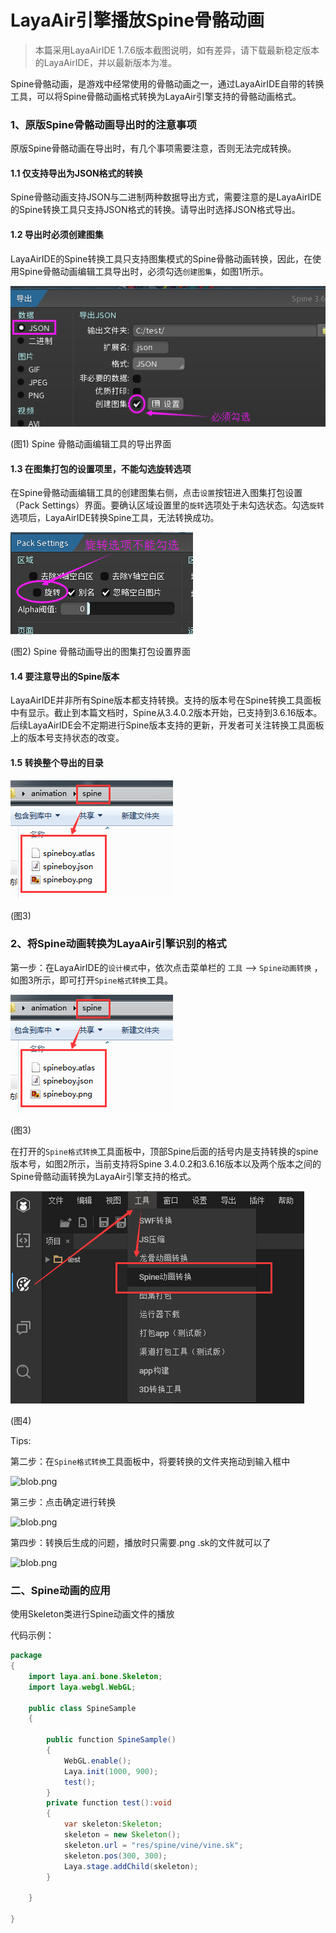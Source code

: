 # LayaAir引擎播放Spine骨骼动画

> 本篇采用LayaAirIDE 1.7.6版本截图说明，如有差异，请下载最新稳定版本的LayaAirIDE，并以最新版本为准。

Spine骨骼动画，是游戏中经常使用的骨骼动画之一，通过LayaAirIDE自带的转换工具，可以将Spine骨骼动画格式转换为LayaAir引擎支持的骨骼动画格式。



### 1、原版Spine骨骼动画导出时的注意事项

原版Spine骨骼动画在导出时，有几个事项需要注意，否则无法完成转换。

#### 1.1 仅支持导出为JSON格式的转换

Spine骨骼动画支持JSON与二进制两种数据导出方式，需要注意的是LayaAirIDE的Spine转换工具只支持JSON格式的转换。请导出时选择JSON格式导出。

#### 1.2 导出时必须创建图集

LayaAirIDE的Spine转换工具只支持图集模式的Spine骨骼动画转换，因此，在使用Spine骨骼动画编辑工具导出时，必须勾选`创建图集`，如图1所示。

![图1](img/1.png) 

(图1) Spine 骨骼动画编辑工具的导出界面

#### 1.3 在图集打包的设置项里，不能勾选旋转选项

在Spine骨骼动画编辑工具的创建图集右侧，点击`设置`按钮进入图集打包设置（Pack Settings）界面。要确认区域设置里的`旋转`选项处于未勾选状态。勾选`旋转`选项后，LayaAirIDE转换Spine工具，无法转换成功。

![图2](img/2.png) 

(图2) Spine 骨骼动画导出的图集打包设置界面

#### 1.4 要注意导出的Spine版本

LayaAirIDE并非所有Spine版本都支持转换。支持的版本号在Spine转换工具面板中有显示。截止到本篇文档时，Spine从3.4.0.2版本开始，已支持到3.6.16版本。后续LayaAirIDE会不定期进行Spine版本支持的更新，开发者可关注转换工具面板上的版本号支持状态的改变。

#### 1.5  转换整个导出的目录

![图3](img/3.png) 

(图3)



### 2、将Spine动画转换为LayaAir引擎识别的格式

第一步：在LayaAirIDE的`设计模式`中，依次点击菜单栏的 `工具` --> `Spine动画转换` ，如图3所示，即可打开`Spine格式转换`工具。

![图3](img/3.png) 

(图3)

在打开的`Spine格式转换`工具面板中，顶部Spine后面的括号内是支持转换的spine版本号，如图2所示，当前支持将Spine 3.4.0.2和3.6.16版本以及两个版本之间的Spine骨骼动画转换为LayaAir引擎支持的格式。


![图4](img/4.png) 

(图4)

Tips:



第二步：在`Spine格式转换`工具面板中，将要转换的文件夹拖动到输入框中

![blob.png](http://old.ldc.layabox.com/uploadfile/image/20170120/1484914674863783.png)

第三步：点击确定进行转换

![blob.png](http://old.ldc.layabox.com/uploadfile/image/20170120/1484914709706312.png)

第四步：转换后生成的问题，播放时只需要.png .sk的文件就可以了

![blob.png](http://old.ldc.layabox.com/uploadfile/image/20170120/1484914733930079.png)

### 二、Spine动画的应用

使用Skeleton类进行Spine动画文件的播放

代码示例：

```java
package  
{
    import laya.ani.bone.Skeleton;
    import laya.webgl.WebGL;

    public class SpineSample 
    {
         
        public function SpineSample() 
        {
            WebGL.enable();
            Laya.init(1000, 900);
            test();
        }
        private function test():void
        {
            var skeleton:Skeleton;
            skeleton = new Skeleton();
            skeleton.url = "res/spine/vine/vine.sk";
            skeleton.pos(300, 300);
            Laya.stage.addChild(skeleton);
        }
         
    }
 
}
```
